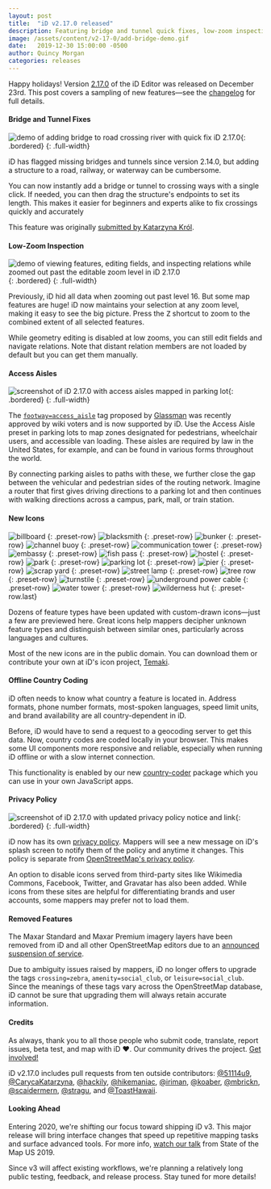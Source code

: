 ```yaml
---
layout: post
title:  "iD v2.17.0 released"
description: Featuring bridge and tunnel quick fixes, low-zoom inspection, access aisles, a privacy policy, and more…
image: /assets/content/v2-17-0/add-bridge-demo.gif
date:   2019-12-30 15:00:00 -0500
author: Quincy Morgan
categories: releases
---
```

Happy holidays! Version [2.17.0](https://github.com/openstreetmap/iD/releases/tag/v2.17.0) of the iD Editor was released on December 23rd. This post covers a sampling of new features—see the [changelog](https://github.com/openstreetmap/iD/blob/master/CHANGELOG.md#2170) for full details.

#### Bridge and Tunnel Fixes

![demo of adding bridge to road crossing river with quick fix iD 2.17.0](/assets/content/v2-17-0/add-bridge-demo.gif){: .bordered}
{: .full-width}

iD has flagged missing bridges and tunnels since version 2.14.0, but adding a structure to a road, railway, or waterway can be cumbersome.

You can now instantly add a bridge or tunnel to crossing ways with a single click. If needed, you can then drag the structure's endpoints to set its length. This makes it easier for beginners and experts alike to fix crossings quickly and accurately

This feature was originally [submitted by Katarzyna Król](https://github.com/openstreetmap/iD/pull/7055).

#### Low-Zoom Inspection

![demo of viewing features, editing fields, and inspecting relations while zoomed out past the editable zoom level in iD 2.17.0](/assets/content/v2-17-0/low-zoom-edit-demo.gif){: .bordered}
{: .full-width}

Previously, iD hid all data when zooming out past level 16. But some map features are huge! iD now maintains your selection at any zoom level, making it easy to see the big picture. Press the <kbd>Z</kbd> shortcut to zoom to the combined extent of all selected features.

While geometry editing is disabled at low zooms, you can still edit fields and navigate relations. Note that distant relation members are not loaded by default but you can get them manually.

#### Access Aisles

![screenshot of iD 2.17.0 with access aisles mapped in parking lot](/assets/content/v2-17-0/access-aisle-screenshot.png){: .bordered}
{: .full-width}

The [`footway=access_aisle`](https://wiki.openstreetmap.org/wiki/Proposed_features/access_aisle) tag proposed by [Glassman](https://www.openstreetmap.org/user/Glassman) was recently approved by wiki voters and is now supported by iD. Use the Access Aisle preset in parking lots to map zones designated for pedestrians, wheelchair users, and accessible van loading. These aisles are required by law in the United States, for example, and can be found in various forms throughout the world.

By connecting parking aisles to paths with these, we further close the gap between the vehicular and pedestrian sides of the routing network. Imagine a router that first gives driving directions to a parking lot and then continues with walking directions across a campus, park, mall, or train station.

#### New Icons

![billboard](/assets/content/v2-17-0/icons/billboard.png)
{: .preset-row}
![blacksmith](/assets/content/v2-17-0/icons/blacksmith.png)
{: .preset-row}
![bunker](/assets/content/v2-17-0/icons/bunker.png)
{: .preset-row}
![channel buoy](/assets/content/v2-17-0/icons/buoy.png)
{: .preset-row}
![communication tower](/assets/content/v2-17-0/icons/communication-tower.png)
{: .preset-row}
![embassy](/assets/content/v2-17-0/icons/embassy.png)
{: .preset-row}
![fish pass](/assets/content/v2-17-0/icons/fish-pass.png)
{: .preset-row}
![hostel](/assets/content/v2-17-0/icons/hostel.png)
{: .preset-row}
![park](/assets/content/v2-17-0/icons/park.png)
{: .preset-row}
![parking lot](/assets/content/v2-17-0/icons/parking.png)
{: .preset-row}
![pier](/assets/content/v2-17-0/icons/pier.png)
{: .preset-row}
![scrap yard](/assets/content/v2-17-0/icons/scrap-yard.png)
{: .preset-row}
![street lamp](/assets/content/v2-17-0/icons/street-lamp.png)
{: .preset-row}
![tree row](/assets/content/v2-17-0/icons/tree-row.png)
{: .preset-row}
![turnstile](/assets/content/v2-17-0/icons/turnstile.png)
{: .preset-row}
![underground power cable](/assets/content/v2-17-0/icons/power-cable.png)
{: .preset-row}
![water tower](/assets/content/v2-17-0/icons/water-tower.png)
{: .preset-row}
![wilderness hut](/assets/content/v2-17-0/icons/wilderness-hut.png)
{: .preset-row.last}

Dozens of feature types have been updated with custom-drawn icons—just a few are previewed here. Great icons help mappers decipher unknown feature types and distinguish between similar ones, particularly across languages and cultures.

Most of the new icons are in the public domain. You can download them or contribute your own at iD's icon project, [Temaki](https://github.com/ideditor/temaki).

#### Offline Country Coding

iD often needs to know what country a feature is located in. Address formats, phone number formats, most-spoken languages, speed limit units, and brand availability are all country-dependent in iD.

Before, iD would have to send a request to a geocoding server to get this data. Now, country codes are coded locally in your browser. This makes some UI components more responsive and reliable, especially when running iD offline or with a slow internet connection.

This functionality is enabled by our new [country-coder](https://github.com/ideditor/country-coder) package which you can use in your own JavaScript apps.

#### Privacy Policy

![screenshot of iD 2.17.0 with updated privacy policy notice and link](/assets/content/v2-17-0/privacy-policy-splash.png){: .bordered}
{: .full-width}

iD now has its own [privacy policy](https://github.com/openstreetmap/iD/blob/master/PRIVACY.md). Mappers will see a new message on iD's splash screen to notify them of the policy and anytime it changes. This policy is separate from [OpenStreetMap's privacy policy](https://wiki.osmfoundation.org/wiki/Privacy_Policy).

An option to disable icons served from third-party sites like Wikimedia Commons, Facebook, Twitter, and Gravatar has also been added. While icons from these sites are helpful for differentiating brands and user accounts, some mappers may prefer not to load them.

#### Removed Features

The Maxar Standard and Maxar Premium imagery layers have been removed from iD and all other OpenStreetMap editors due to an [announced suspension of service](https://www.openstreetmap.org/user/@kevin_bullock/diary/391652).

Due to ambiguity issues raised by mappers, iD no longer offers to upgrade the tags `crossing=zebra`, `amenity=social_club`, or `leisure=social_club`. Since the meanings of these tags vary across the OpenStreetMap database, iD cannot be sure that upgrading them will always retain accurate information.

#### Credits

As always, thank you to all those people who submit code, translate, report issues, beta test, and map with iD ♥️. Our community drives the project. [Get involved!](https://github.com/openstreetmap/iD/blob/master/CONTRIBUTING.md)

iD v2.17.0 includes pull requests from ten outside contributors: [@51114u9], [@CarycaKatarzyna], [@hackily], [@hikemaniac], [@iriman], [@koaber], [@mbrickn], [@scaidermern], [@stragu], and [@ToastHawaii].

[@CarycaKatarzyna]: https://github.com/CarycaKatarzyna
[@hackily]: https://github.com/hackily
[@iriman]: https://github.com/iriman
[@koaber]: https://github.com/koaber
[@51114u9]: https://github.com/51114u9
[@mbrickn]: https://github.com/mbrickn
[@hikemaniac]: https://github.com/hikemaniac
[@scaidermern]: https://github.com/scaidermern
[@ToastHawaii]: https://github.com/ToastHawaii
[@stragu]: https://github.com/stragu

#### Looking Ahead

Entering 2020, we're shifting our focus toward shipping iD v3. This major release will bring interface changes that speed up repetitive mapping tasks and surface advanced tools. For more info, [watch our talk](https://2019.stateofthemap.us/program/sat/id-v3.html) from State of the Map US 2019.

Since v3 will affect existing workflows, we're planning a relatively long public testing, feedback, and release process. Stay tuned for more details!

